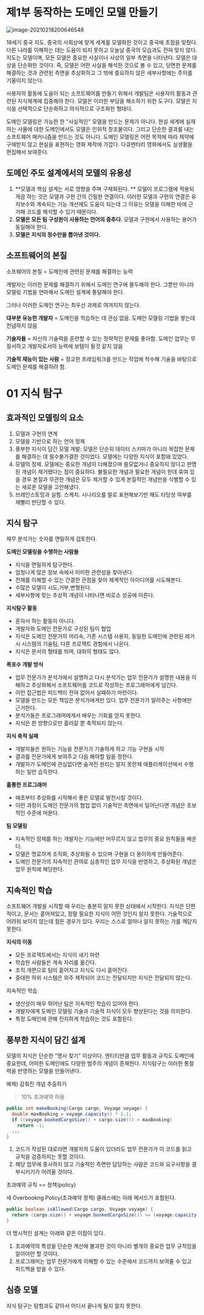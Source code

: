 # 제1부 동작하는 도메인 모델 만들기

![image-20210218200646548](chapter01.assets/image-20210218200646548.png)



18세기 중국 지도. 중국의 사회상에 맞게 세계를 모델화한 것이고 중국에 초점을 맞췄다. 다른 나라를 이해하는 데는 도움이 되지 못하고 오늘날 중국의 모습과도 전혀 맞지 않다.
지도는 모델이며, 모든 모델은 중요한 사실이나 사상의 일부 측면을 나타낸다. 모델은 대상을 단순화한 것이다. 즉, 모델은 어떤 사실을 해석한 것으로 볼 수 있고, 당면한 문제를 해결하는 것과 관련된 측면을 추상화하고 그 밖에 중요하지 않은 세부사항에는 주의를 기울이지 않는다.

사용자의 활동에 도움이 되는 소프트웨어를 만들기 위해서 개발팀은 사용자의 활동과 관련된 지식체계에 집중해야 한다. 모델은 이러한 부담을 해소하기 위한 도구다. 모델은 지식을 선택적으로 단순화하고 의식적으로 구조화한 형태다.

도메인 모델링은 가능한 한 "사실적인" 모델을 만드는 문제가 아니다. 현실 세계에 실재하는 사물에 대한 도메인에서도 모델은 인위적 창조물이다. 그리고 단순한 결과를 내는 소프트웨어 매커니즘을 만드는 것도 아니다. 도메인 모델링은 어떤 목적에 따라 제약에 구애받지 않고 현실을 표현하는 영화 제작에 가깝다. 다큐멘터리 영화에서도 실생활을 편집해서 보여준다.



## 도메인 주도 설계에서의 모델의 유용성

1. **모델과 핵심 설계는 서로 영향을 주며 구체화된다. ** 모델이 프로그램에 적용되게끔 하는 것은 모델과 구현 간의 긴밀한 연결이다. 이러한 모델과 구현의 연결은 유지보수와 계속되는 기능 개선에도 도움이 되는데 그 이유는 모델을 이해한 바에 근거해 코드를 해석할 수 있기 때문이다.
2. **모델은 모든 팀 구성원이 사용하는 언어의 중추다**. 모델과 구현에서 사용하는 용어가 동일해야 한다.
3. **모델은 지식의 정수만을 뽑아낸 것이다.**  



## 소프트웨어의 본질

소프웨어의 본질 = 도메인에 관련된 문제를 해결하는 능력

개발자는 이러한 문제를 해결하기 위해서 도메인 연구에 몰두해야 한다. 그뿐만 아니라 모델링 기법을 연마해서 도메인 설계에 통달해야 한다.

그러나 이러한 도메인 연구는 최우선 과제로 여겨지지 않는다.

**대부분 유능한 개발자** = 도메인을 학습하는 데 관심 없음. 도메인 모델링 기법을 쌓는데 전념하지 않음

**기술자들** = 자신의 기술력을 훈련할 수 있는 정략적인 문제를 좋아함. 도메인 업무는 무질서하고 개발자로서의 능력에 보탬이 될것 같지 않음

**기술적 재능이 있는 사람** = 정교한 프레임워크를 만드는 작업에 착수해 기술을 바탕으로 도메인 문제를 해결하려 함.



# 01 지식 탐구

## 효과적인 모델링의 요소

1. 모델과 구현의 연계
2. 모델을 기반으로 하는 언어 정제
3. 풍부한 지식이 담긴 모델 개발: 모델은 단순히 데이터 스키마가 아니라 복잡한 문제를 해결하는 데 필수불가결한 것이었다. 모델에는 다양한 지식이 포함돼 있었다.
4. 모델의 정제. 모델에는 중요한 개념이 더해졌으며 쓸모없거나 중요하지 않다고 판명된 개념이 제거됐다는 점이 중요하다. 불필요한 개념과 필요한 개념이 한데 묶여 있을 경우 본질과 무관한 개념은 모두 제거할 수 있게 본질적인 개념만을 식별할 수 있는 새로운 모델을 고안해냈다.
5. 브레인스토밍과 실험. 스케치. 시나리오를 말로 표현해보기만 해도 타당성 여부를 재빨리 판단할 수 있다.



## 지식 탐구

재무 분석가는 숫자를 면밀하게 검토한다.

**도메인 모델링을 수행하는 사람들**

- 지식을 면밀하게 탐구한다.
- 엄청나게 많은 정보 속에서 미미한 관련성을 찾아낸다.
- 전체를 이해할 수 있는 간결한 관점을 찾아 체계적인 아이디어를 시도해본다.
- 수많은 모델이 시도,거부,변형된다.
- 세부사항에 맞는 추상적 개념이 나타나면 비로소 성공에 이른다.



**지식탐구 활동**

- 혼자서 하는 활동이 아니다.
- 개발자와 도메인 전문가로 구성된 팀이 협업
- 지식은 도메인 전문가의 머리속, 기존 시스템 사용자, 동일한 도메인에 관련된 레거시 시스템의 기술팀, 다른 프로젝트 경험에서 나온다.
- 지식은 문서의 형태를 띄며, 대화의 형태도 많다.



**폭포수 개발 방식**

- 업무 전문가가 분석가에서 설명하고 다시 분석가는 업무 전문가가 설명한 내용을 이해하고 추상화해서 소프트웨어를 코드로 작성하는 프로그래머에게 넘긴다. 
- 이런 접근법은 피드백이 전혀 없어서 실패하기 마련이다.
- 모델을 만드는 모든 책임은 분석가에게만 있다. 업무 전문가가 알려주는 사항에만 근거한다.
- 분석가들은 프로그래머에게서 배우는 기회를 얻지 못한다.
- 지식은 한 방향으로만 흘러갈 뿐 축적되지 않는다.



**지식 축적 실패**

- 개발자들은 원하는 기능을 전문가가 기술하게 하고 기능 구현을 시작
- 결과를 전문가에게 보여주고 다음 해야할 일을 정한다.
- 개발자가 도메인에 관심없다면 숨겨진 원리는 알지 못한채 애플리케이션에서 수행하는 일만 습득한다.



**훌륭한 프로그래머**

- 애초부터 추상화를 시작해서 좋은 모델로 발전시킬 것이다.
- 이런 과정이 도메인 전문가의 협업 없이 기술적인 측면에서 일어난다면 개념은 초보적인 수준에 머문다.



**팀 모델링**

- 지속적인 정체를 하는 개발자는 기능에만 머무르지 않고 업무의 중요 원칙들을 배운다.
- 모델은 명료하게 조직화, 추상화될 수 있으며 구현을 더 용이하게 만들어준다.
- 도메인 전문가의 지속적인 관여로 심층적인 업무 지식을 반영하고, 추상화된 개념은 업무 원칙에 해당한다.



## 지속적인 학습

소프트웨어 개발을 시작할 때 우리는 충분히 알지 못한 상태에서 시작한다. 지식은 단편적이고, 문서는 흩어져있고, 정말 필요한 지식이 어떤 것인지 알지 못한다. 기술적으로 어려워 보이지 않는데 힘든 경우가 있다. 우리는 스스로 얼마나 알지 못하는 가를 깨닫지 못한다.

**지식의 이동**

- 모든 프로젝트에서는 지식이 새기 마련
- 학습한 사람들은 계속 자리를 옮긴다.
- 조직 개편으로 팀이 흩어지고 지식도 다시 흩어진다.
- 중대한 하위 시스템은 외주 제작되어 코드는 전달되지만 지식은 전달되지 않는다.



지속적인 학습

- 생산성이 매우 뛰어난 팀은 지속적인 학습이 있어야 한다.
- 개발자에게 도메인 모델링 기술과 기술적 지식이 모두 향상된다는 것을 의미한다.
- 특정 도메인에 관해 진지하게 학습하는 것도 포함된다.



## 풍부한 지식이 담긴 설계

모델의 지식은 단순한 "명사 찾기" 이상이다. 엔티티만큼 업무 활동과 규칙도 도메인에 중요한데, 어떠한 도메인에도 다양한 범주의 개념이 존재한다. 지식탐구는 이러한 통찰력을 반영하는 모델을 만들어낸다.



예제) 감춰진 개념 추출하기

> 10% 초과예약 허용

```java
public int makeBooking(Cargo cargo, Voyage voyage) {
  double maxBooking = voyage.capacity() * 1.1;
  if ((voyage.bookedCargoSize() + cargo.size()) > maxBooking)
    return -1;
  ...
}
```

1. 코드가 작성된 대로라면 개발자의 도움이 있더라도 업무 전문가가 이 코드를 읽고 규칙을 검증하지는 못할 것이다.
2. 해당 업무에 종사하지 않고 기술적인 측면만 담당하는 사람은 코드와 요구사항을 결부시키기가 어려울 것이다.



초과예약 규칙 == 정책(policy)

새 Overbookng Policy(초과예약 정책) 클래스에는 아래 메서드가 포함된다.

```java
public boolean isAllowed(Cargo cargo, Voyage voyage) {
  return (cargo.size() + voyage.bookedCargoSize()) <= (voyage.capacity() * 1.1);
}
```



더 명시적인 설계는 아래와 같은 이점이 있다.

1. 초과예약의 특성을 단순한 계산에 불과한 것이 아니라 별개의 중요한 업무 규칙임을 알아야만 할 것이다.
2. 프로그래머는 업무 전문가에게 이해할 수 있는 수준에서 코드까지 보여줄 수 있고 피드백을 받을 수 있다.



## 심층 모델

지식 탐구는 탐험과도 같아서 어디서 끝나게 될지 알지 못한다.



